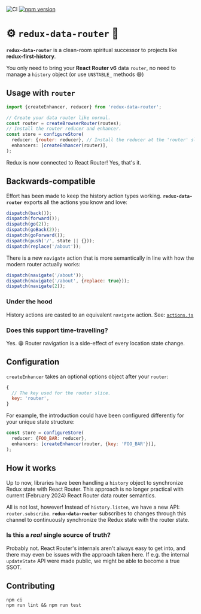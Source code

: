![CI](https://github.com/cha0s/redux-data-router/actions/workflows/ci.yml/badge.svg)
[![npm version](https://badge.fury.io/js/redux-data-router.svg)](https://badge.fury.io/js/redux-data-router)

# ⚙️ `redux-data-router` 🔩

**`redux-data-router`** is a clean-room spiritual successor to projects like
**redux-first-history**.

You only need to bring your **React Router v6** data  `router`, no need to manage a `history` object (or use `UNSTABLE_`
methods :smile:)

## Usage with `router`

```js
import {createEnhancer, reducer} from 'redux-data-router';

// Create your data router like normal.
const router = createBrowserRouter(routes);
// Install the router reducer and enhancer.
const store = configureStore(
  reducer: {router: reducer}, // Install the reducer at the 'router' slice by default.
  enhancers: [createEnhancer(router)],
);
```

Redux is now connected to React Router! Yes, that's it.

## Backwards-compatible

Effort has been made to keep the history action types working. **`redux-data-router`** exports
all the actions you know and love:

```js
dispatch(back());
dispatch(forward());
dispatch(go(2));
dispatch(goBack(2));
dispatch(goForward());
dispatch(push('/', state || {}));
dispatch(replace('/about'));
```

There is a new `navigate` action that is more semantically in line with how the modern
router actually works:

```js
dispatch(navigate('/about'));
dispatch(navigate('/about', {replace: true}));
dispatch(navigate(2));
```

### Under the hood

History actions are casted to an equivalent `navigate` action. See:
[`actions.js`](./src/actions.js#L16)

### Does this support time-travelling?

Yes. :grin: Router navigation is a side-effect of every location state change.

## Configuration

`createEnhancer` takes an optional options object after your `router`:

```js
{
  // The key used for the router slice.
  key: 'router',
}
```

For example, the introduction could have been configured differently for your unique state
structure:

```js
const store = configureStore(
  reducer: {FOO_BAR: reducer},
  enhancers: [createEnhancer(router, {key: 'FOO_BAR'})],
);
```

## How it works

Up to now, libraries have been handling a `history` object to synchronize Redux state with React
Router. This approach is no longer practical with current (February 2024) React Router data router
semantics.

All is not lost, however! Instead of `history.listen`, we have a new API: `router.subscribe`.
**`redux-data-router`** subscribes to changes through this channel to continuously synchronize the
Redux state with the router state.

### Is this a *real* single source of truth?

Probably not. React Router's internals aren't always easy to get into, and there may even be
issues with the approach taken here. If e.g. the internal `updateState` API were made
public, we might be able to become a true SSOT.

## Contributing

```
npm ci
npm run lint && npm run test
```

